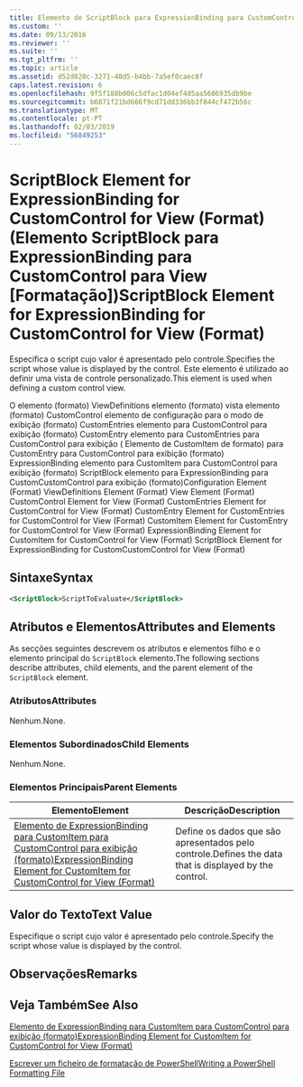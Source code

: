 ```yaml
---
title: Elemento de ScriptBlock para ExpressionBinding para CustomControl para exibição (formato) | Documentos da Microsoft
ms.custom: ''
ms.date: 09/13/2016
ms.reviewer: ''
ms.suite: ''
ms.tgt_pltfrm: ''
ms.topic: article
ms.assetid: d52d020c-3271-40d5-b4bb-7a5ef0caec8f
caps.latest.revision: 6
ms.openlocfilehash: 9f5f188b006c5dfac1d04ef4d5aa5606935db9be
ms.sourcegitcommit: b6871f21bd666f9cd71dd336bb3f844cf472b56c
ms.translationtype: MT
ms.contentlocale: pt-PT
ms.lasthandoff: 02/03/2019
ms.locfileid: "56849253"
---
```

# <a name="scriptblock-element-for-expressionbinding-for-customcontrol-for-view-format"></a><span data-ttu-id="915c5-102">ScriptBlock Element for ExpressionBinding for CustomControl for View (Format) (Elemento ScriptBlock para ExpressionBinding para CustomControl para View [Formatação])</span><span class="sxs-lookup"><span data-stu-id="915c5-102">ScriptBlock Element for ExpressionBinding for CustomControl for View (Format)</span></span>

<span data-ttu-id="915c5-103">Especifica o script cujo valor é apresentado pelo controle.</span><span class="sxs-lookup"><span data-stu-id="915c5-103">Specifies the script whose value is displayed by the control.</span></span> <span data-ttu-id="915c5-104">Este elemento é utilizado ao definir uma vista de controle personalizado.</span><span class="sxs-lookup"><span data-stu-id="915c5-104">This element is used when defining a custom control view.</span></span>

<span data-ttu-id="915c5-105">O elemento (formato) ViewDefinitions elemento (formato) vista elemento (formato) CustomControl elemento de configuração para o modo de exibição (formato) CustomEntries elemento para CustomControl para exibição (formato) CustomEntry elemento para CustomEntries para CustomControl para exibição ( Elemento de CustomItem de formato) para CustomEntry para CustomControl para exibição (formato) ExpressionBinding elemento para CustomItem para CustomControl para exibição (formato) ScriptBlock elemento para ExpressionBinding para CustomCustomControl para exibição (formato)</span><span class="sxs-lookup"><span data-stu-id="915c5-105">Configuration Element (Format) ViewDefinitions Element (Format) View Element (Format) CustomControl Element for View (Format) CustomEntries Element for CustomControl for View (Format) CustomEntry Element for CustomEntries for CustomControl for View (Format) CustomItem Element for CustomEntry for CustomControl for View (Format) ExpressionBinding Element for CustomItem for CustomControl for View (Format) ScriptBlock Element for ExpressionBinding for CustomCustomControl for View (Format)</span></span>

## <a name="syntax"></a><span data-ttu-id="915c5-106">Sintaxe</span><span class="sxs-lookup"><span data-stu-id="915c5-106">Syntax</span></span>

```xml
<ScriptBlock>ScriptToEvaluate</ScriptBlock>
```

## <a name="attributes-and-elements"></a><span data-ttu-id="915c5-107">Atributos e Elementos</span><span class="sxs-lookup"><span data-stu-id="915c5-107">Attributes and Elements</span></span>

<span data-ttu-id="915c5-108">As secções seguintes descrevem os atributos e elementos filho e o elemento principal do `ScriptBlock` elemento.</span><span class="sxs-lookup"><span data-stu-id="915c5-108">The following sections describe attributes, child elements, and the parent element of the `ScriptBlock` element.</span></span>

### <a name="attributes"></a><span data-ttu-id="915c5-109">Atributos</span><span class="sxs-lookup"><span data-stu-id="915c5-109">Attributes</span></span>

<span data-ttu-id="915c5-110">Nenhum.</span><span class="sxs-lookup"><span data-stu-id="915c5-110">None.</span></span>

### <a name="child-elements"></a><span data-ttu-id="915c5-111">Elementos Subordinados</span><span class="sxs-lookup"><span data-stu-id="915c5-111">Child Elements</span></span>

<span data-ttu-id="915c5-112">Nenhum.</span><span class="sxs-lookup"><span data-stu-id="915c5-112">None.</span></span>

### <a name="parent-elements"></a><span data-ttu-id="915c5-113">Elementos Principais</span><span class="sxs-lookup"><span data-stu-id="915c5-113">Parent Elements</span></span>

|<span data-ttu-id="915c5-114">Elemento</span><span class="sxs-lookup"><span data-stu-id="915c5-114">Element</span></span>|<span data-ttu-id="915c5-115">Descrição</span><span class="sxs-lookup"><span data-stu-id="915c5-115">Description</span></span>|
|-------------|-----------------|
|[<span data-ttu-id="915c5-116">Elemento de ExpressionBinding para CustomItem para CustomControl para exibição (formato)</span><span class="sxs-lookup"><span data-stu-id="915c5-116">ExpressionBinding Element for CustomItem for CustomControl for View (Format)</span></span>](./expressionbinding-element-for-customitem-for-customcontrol-for-view-format.md)|<span data-ttu-id="915c5-117">Define os dados que são apresentados pelo controle.</span><span class="sxs-lookup"><span data-stu-id="915c5-117">Defines the data that is displayed by the control.</span></span>|

## <a name="text-value"></a><span data-ttu-id="915c5-118">Valor do Texto</span><span class="sxs-lookup"><span data-stu-id="915c5-118">Text Value</span></span>

<span data-ttu-id="915c5-119">Especifique o script cujo valor é apresentado pelo controle.</span><span class="sxs-lookup"><span data-stu-id="915c5-119">Specify the script whose value is displayed by the control.</span></span>

## <a name="remarks"></a><span data-ttu-id="915c5-120">Observações</span><span class="sxs-lookup"><span data-stu-id="915c5-120">Remarks</span></span>

## <a name="see-also"></a><span data-ttu-id="915c5-121">Veja Também</span><span class="sxs-lookup"><span data-stu-id="915c5-121">See Also</span></span>

[<span data-ttu-id="915c5-122">Elemento de ExpressionBinding para CustomItem para CustomControl para exibição (formato)</span><span class="sxs-lookup"><span data-stu-id="915c5-122">ExpressionBinding Element for CustomItem for CustomControl for View (Format)</span></span>](./expressionbinding-element-for-customitem-for-customcontrol-for-view-format.md)

[<span data-ttu-id="915c5-123">Escrever um ficheiro de formatação de PowerShell</span><span class="sxs-lookup"><span data-stu-id="915c5-123">Writing a PowerShell Formatting File</span></span>](./writing-a-powershell-formatting-file.md)
